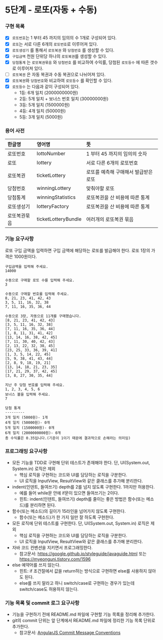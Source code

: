 # 5단계 - 로또(자동 + 수동)

### 구현 목록

- [x] `로또번호`는 1 부터 45 까지의 임의의 수 1개로 구성되어 있다.
- [x] `로또`는 서로 다른 6개의 `로또번호`로 이루어져 있다.
- [x] `로또생성기` 를 통해서 `로또복권` 와 `당첨번호` 를 생성할 수 있다.
- [x] `구입금액` 천원 단위당 하나의 `로또복권`를 생성할 수 있다.
- [x] `당첨통계` 는 `로또복권묶음` 와 `당첨번호` 를 비교하여 수익률, 당첨된 `로또등수` 에 따른 갯수로 이루어져 있다.
- [ ] `로또복권` 은 자동 복권과 수동 복권으로 나뉘어져 있다.
- [x] `로또복권`와 `당첨번호`와 비교하여 `로또등수` 를 확인할 수 있다.
- [x] `로또등수` 는 다음과 같이 구성되어 있다.
  - 1등: 6개 일치 (2000000000원)
  - 2등: 5개 일치 + 보너스 번호 일치 (30000000원)
  - 3등: 5개 일치 (1500000원)
  - 4등: 4개 일치 (50000원)
  - 5등: 3개 일치 (5000원)
  

### 용어 사전

|한글명|영어명|뜻|
|:---|:---|:---
|로또번호| lottoNumber | 1 부터 45 까지의 임의의 숫자 |
|로또| lottery | 서로 다른 6개의 로또번호 |
|로또복권| ticketLottery | 로또를 예측해 구매해서 발급받은 로또 |
|당첨번호| winningLottery | 맞춰야할 로또 |
|당첨통계| winningStatistics| 로또복권을 산 비용에 따른 통계 |
|로또생성기| lotteryFactory| 로또복권을 산 비용에 따른 통계 |
|로또복권묶음| ticketLotteryBundle| 여러개의 로또복권 묶음 |

### 기능 요구사항

로또 구입 금액을 입력하면 구입 금액에 해당하는 로또를 발급해야 한다. 로또 1장의 가격은 1000원이다.

```
구입금액을 입력해 주세요.
14000

수동으로 구매할 로또 수를 입력해 주세요.
3

수동으로 구매할 번호를 입력해 주세요.
8, 21, 23, 41, 42, 43
3, 5, 11, 16, 32, 38
7, 11, 16, 35, 36, 44

수동으로 3장, 자동으로 11개를 구매했습니다.
[8, 21, 23, 41, 42, 43]
[3, 5, 11, 16, 32, 38]
[7, 11, 16, 35, 36, 44]
[1, 8, 11, 31, 41, 42]
[13, 14, 16, 38, 42, 45]
[7, 11, 30, 40, 42, 43]
[2, 13, 22, 32, 38, 45]
[23, 25, 33, 36, 39, 41]
[1, 3, 5, 14, 22, 45]
[5, 9, 38, 41, 43, 44]
[2, 8, 9, 18, 19, 21]
[13, 14, 18, 21, 23, 35]
[17, 21, 29, 37, 42, 45]
[3, 8, 27, 30, 35, 44]

지난 주 당첨 번호를 입력해 주세요.
1, 2, 3, 4, 5, 6
보너스 볼을 입력해 주세요.
7

당첨 통계
---------
3개 일치 (5000원)- 1개
4개 일치 (50000원)- 0개
5개 일치 (1500000원)- 0개
6개 일치 (2000000000원)- 0개
총 수익률은 0.35입니다.(기준이 1이기 때문에 결과적으로 손해라는 의미임)
```

### 프로그래밍 요구사항

* 모든 기능을 TDD로 구현해 단위 테스트가 존재해야 한다. 단, UI(System.out, System.in) 로직은 제외
  * 핵심 로직을 구현하는 코드와 UI를 담당하는 로직을 구분한다.
  * UI 로직을 InputView, ResultView와 같은 클래스를 추가해 분리한다.
* indent(인덴트, 들여쓰기) depth를 2를 넘지 않도록 구현한다. 1까지만 허용한다.
  * 예를 들어 while문 안에 if문이 있으면 들여쓰기는 2이다.
  * 힌트: indent(인덴트, 들여쓰기) depth를 줄이는 좋은 방법은 함수(또는 메소드)를 분리하면 된다.
* 함수(또는 메소드)의 길이가 15라인을 넘어가지 않도록 구현한다.
  * 함수(또는 메소드)가 한 가지 일만 잘 하도록 구현한다.
* 모든 로직에 단위 테스트를 구현한다. 단, UI(System.out, System.in) 로직은 제외
  * 핵심 로직을 구현하는 코드와 UI를 담당하는 로직을 구분한다.
  * UI 로직을 InputView, ResultView와 같은 클래스를 추가해 분리한다.
* 자바 코드 컨벤션을 지키면서 프로그래밍한다.
  * 참고문서: https://google.github.io/styleguide/javaguide.html 또는 https://myeonguni.tistory.com/1596
* else 예약어를 쓰지 않는다.
  * 힌트: if 조건절에서 값을 return하는 방식으로 구현하면 else를 사용하지 않아도 된다.
  * else를 쓰지 말라고 하니 switch/case로 구현하는 경우가 있는데 switch/case도 허용하지 않는다.

### 기능 목록 및 commit 로그 요구사항

* 기능을 구현하기 전에 README.md 파일에 구현할 기능 목록을 정리해 추가한다.
* git의 commit 단위는 앞 단계에서 README.md 파일에 정리한 기능 목록 단위로 추가한다.
  * 참고문서: [AngularJS Commit Message Conventions](https://gist.github.com/stephenparish/9941e89d80e2bc58a153)

